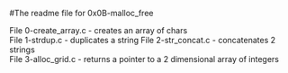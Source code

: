 #The readme file for 0x0B-malloc_free  

File 0-create_array.c - creates an array of chars  
File 1-strdup.c - duplicates a string
File 2-str_concat.c - concatenates 2 strings  
File 3-alloc_grid.c - returns a pointer to a 2 dimensional array of integers

